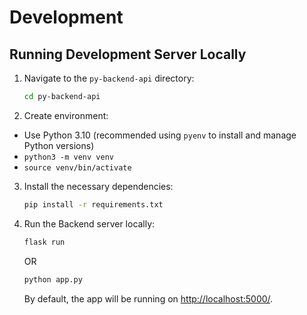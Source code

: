 # Development
## Running Development Server Locally

1. Navigate to the `py-backend-api` directory:
   ```bash
   cd py-backend-api
   ```

2. Create environment: 
  - Use Python 3.10 (recommended using `pyenv` to install and manage Python versions)
  - `python3 -m venv venv`
  - `source venv/bin/activate`
  
3. Install the necessary dependencies:
   ```bash
   pip install -r requirements.txt
   ```
4. Run the Backend server locally:
   ```bash
   flask run
   ```
   OR
   ```bash
   python app.py
   ````

   By default, the app will be running on [http://localhost:5000/](http://localhost:5000/).


